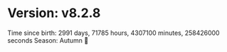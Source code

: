 # Version: v8.2.8
Time since birth: 2991 days, 71785 hours, 4307100 minutes, 258426000 seconds
Season: Autumn 🍁
